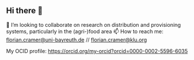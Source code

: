 ## Hi there 👋

👯 I’m looking to collaborate on research on distribution and provisioning systems, particularly in the (agri-)food area 
📫 How to reach me: florian.cramer@uni-bayreuth.de // florian.cramer@klu.org

My OCID profile: https://orcid.org/my-orcid?orcid=0000-0002-5596-6035


<!--
**flo-cramer/flo-cramer** is a ✨ _special_ ✨ repository because its `README.md` (this file) appears on your GitHub profile.

Here are some ideas to get you started:

- 🔭 I’m currently working on ...
- 🌱 I’m currently learning ...
- 👯 I’m looking to collaborate on ...
- 🤔 I’m looking for help with ...
- 💬 Ask me about ...
- 📫 How to reach me: ...
- 😄 Pronouns: ...
- ⚡ Fun fact: ...
-->
